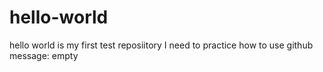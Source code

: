 # hello-world
hello world is my first test reposiitory
I need to practice how to use github
message: empty
